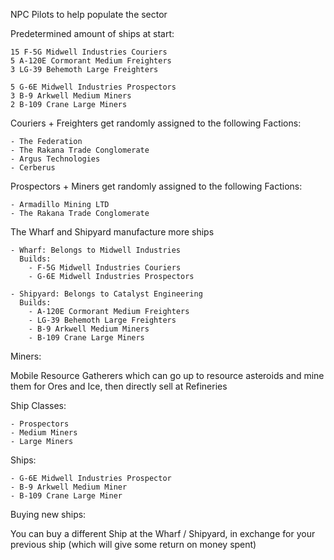 NPC Pilots to help populate the sector

  Predetermined amount of ships at start:

    15 F-5G Midwell Industries Couriers
    5 A-120E Cormorant Medium Freighters
    3 LG-39 Behemoth Large Freighters
 
    5 G-6E Midwell Industries Prospectors
    3 B-9 Arkwell Medium Miners
    2 B-109 Crane Large Miners
    
  Couriers + Freighters get randomly assigned to the following Factions:
 
    - The Federation
    - The Rakana Trade Conglomerate
    - Argus Technologies
    - Cerberus
    
  Prospectors + Miners get randomly assigned to the following Factions:
  
    - Armadillo Mining LTD
    - The Rakana Trade Conglomerate
  
  The Wharf and Shipyard manufacture more ships
  
    - Wharf: Belongs to Midwell Industries 
      Builds:
        - F-5G Midwell Industries Couriers
        - G-6E Midwell Industries Prospectors
      
    - Shipyard: Belongs to Catalyst Engineering
      Builds:
        - A-120E Cormorant Medium Freighters
        - LG-39 Behemoth Large Freighters
        - B-9 Arkwell Medium Miners
        - B-109 Crane Large Miners
Miners:
   
  Mobile Resource Gatherers which can go up to resource asteroids and mine them for Ores and Ice, then directly sell at Refineries
 
  Ship Classes:
  
    - Prospectors
    - Medium Miners
    - Large Miners
     
  Ships:
  
    - G-6E Midwell Industries Prospector
    - B-9 Arkwell Medium Miner
    - B-109 Crane Large Miner
    
Buying new ships:

  You can buy a different Ship at the Wharf / Shipyard, in exchange for your previous ship (which will give some return on money spent)
  

